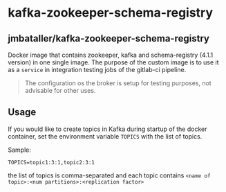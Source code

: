 
# kafka-zookeeper-schema-registry

## jmbataller/kafka-zookeeper-schema-registry

Docker image that contains zookeeper, kafka and schema-registry (4.1.1 version) in one single image.  The purpose of the custom image is to use it as a `service` in integration testing jobs of the gitlab-ci pipeline.

> The configuration os the broker is setup for testing purposes, not advisable for other uses.

## Usage

If you would like to create topics in Kafka during startup of the docker container, set the environment variable `TOPICS` with the list of topics.

Sample:

```
TOPICS=topic1:3:1,topic2:3:1
```

the list of topics is comma-separated and each topic contains `<name of topic>:<num partitions>:<replication factor>`
